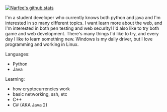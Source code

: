 [![Narfee's github stats](https://github-readme-stats.vercel.app/api?username=Narfee)](https://github.com/anuraghazra/github-readme-stats)

I'm a student developer who currently knows both python and java and I'm interested in so many different topics. I want learn more about the web, and I'm interested in both pen testing and web security! I'd also like to try both game and web development. There's many things I'd like to try, and every day I like to learn something new. Windows is my daily driver, but I love programming and working in Linux. 

Languages: 
 - Python 
 - Java
 
Learning: 
  - how cryptocurrencies work
  - basic networking, ssh, etc
  - C++ 
  - C# (AKA Java 2)
  
  
